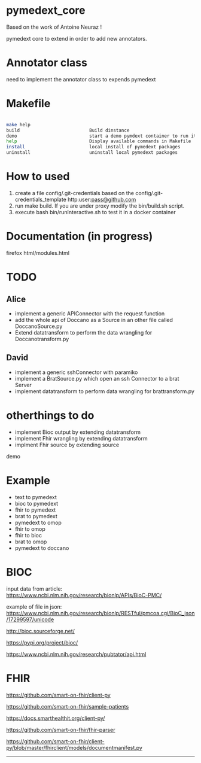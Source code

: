 
# pymedext_core
Based on the work of Antoine Neuraz !

pymedext core to extend in order to add new annotators.

# Annotator class
 need to implement the annotator class to expends pymedext

# Makefile

```bash

make help
build                          Build dinstance
demo                           start a demo pymdext container to run it
help                           Display available commands in Makefile
install                        local install of pymedext packages
uninstall                      uninstall local pymedext packages


```
# How to used

1) create a file config/.git-credentials based on the config/.git-credentials_template 
 http:user:pass@github.com
2) run make build. If you are under proxy modify the bin/build.sh script.
3) execute bash bin/runInteractive.sh to test it in a docker container 

# Documentation (in progress)
 firefox html/modules.html

# TODO
## Alice
- implement a generic APIConnector with the request function
- add the whole api of Doccano as a Source in an other file called DoccanoSource.py
- Extend datatransform to perform the data wrangling for Doccanotransform.py 

## David
- implement a generic sshConnector with paramiko
- implement a BratSource.py which open an ssh Connector to a brat Server
- implement datatransform to perform data wrangling for brattransform.py 


# otherthings to do
- implement Bioc output by extending datatransform
- implement Fhir wrangling by extending datatransform
- implment Fhir source by extending source

demo
# Example
- text to pymedext
- bioc to pymedext
- fhir to pymedext
- brat to pymedext
- pymedext to omop
- fhir to omop
- fhir to bioc
- brat to omop
- pymedext to doccano

# BIOC

input data from article:
https://www.ncbi.nlm.nih.gov/research/bionlp/APIs/BioC-PMC/

example of file in json:
 https://www.ncbi.nlm.nih.gov/research/bionlp/RESTful/pmcoa.cgi/BioC_json/17299597/unicode 
 
 
 http://bioc.sourceforge.net/
 
 
 https://pypi.org/project/bioc/
 
 
https://www.ncbi.nlm.nih.gov/research/pubtator/api.html



# FHIR


https://github.com/smart-on-fhir/client-py


https://github.com/smart-on-fhir/sample-patients


https://docs.smarthealthit.org/client-py/


https://github.com/smart-on-fhir/fhir-parser


https://github.com/smart-on-fhir/client-py/blob/master/fhirclient/models/documentmanifest.py

---
